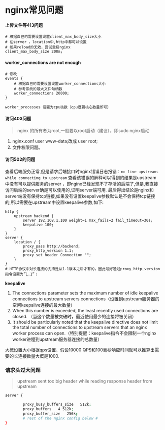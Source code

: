 # nginx常见问题

#### 上传文件等413问题
```shell script
# 根据自己的需要设置设置client_max_body_size大小
# 在server ，location中,http中都可以设置
# 如果reload的无效，尝试重启nginx
client_max_body_size 200m;
```

#### worker_connections are not enough
```shell script
# 修改
events {
    # 根据自己的需要设置设置worker_connections大小
    # 参考系统的最大文件句柄数
    worker_connections 20000;
}

worker_processes 设置为cpu核数（cpu逻辑核心数量即可）
```

#### 访问403问题
> nginx 的所有者为root,一般要以root启动（建议），即sudo nginx启动
1. nginx.conf  user www-data;改成 user root;
2. 文件权限问题。

#### 访问502的问题
查看后端服务正常,但是请求后端接口时nginx错误日志报错：`no live upstreams while connecting to upstream`
查看该错误的解释可以得到的结果是upstream中没有可以提供服务的server ，即nginx已经发现不了存活的后端了,但是,我直接访问后端的server确是可以使用的,证明server端可用.
最后得出结论是nginx和server端没有保持tcp链接,如果没有设置keepalive参数默认是不会保持tcp链接的,所以需要在upstream中设置keepalive参数,如下:
```shell script
http {
    upstream backend {
        server 192.168.1.100 weight=1 max_fails=2 fail_timeout=30s;
        keepalive 100;
    }
}
server {
    location / {
        proxy_pass http://backend;
        proxy_http_version 1.1;         
        proxy_set_header Connection "";
    }
}
# HTTP协议中对长连接的支持是从1.1版本之后才有的，因此最好通过proxy_http_version指令设置为”1.1”；
```

**keepalive**
1. The connections parameter sets the maximum number of idle keepalive connections to upstream servers connections（设置到upstream服务器的空闲keepalive连接的最大数量）
2. When this number is exceeded, the least recently used connections are closed. （当这个数量被突破时，最近使用最少的连接将被关闭）
3. It should be particularly noted that the keepalive directive does
not limit the total number of connections to upstream servers that an nginx worker process can open.（特别提醒：keepalive指令不会限制一个nginx worker进程到upstream服务器连接的总数量）

大概设置大小根据qps设置，假设10000 QPS和100毫秒响应时间就可以推算出需要的长连接数量大概是1000.


### 请求头过大问题 
> upstream sent too big header while reading response header from upstream

```bash
server {

		proxy_busy_buffers_size   512k;
 		proxy_buffers   4 512k;
 		proxy_buffer_size   256k;
 		# rest of the nginx config below #
}
```